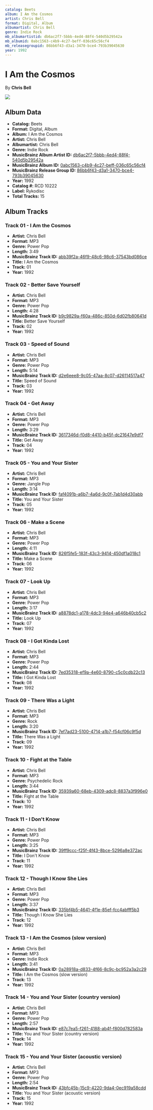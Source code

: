 ```yaml
---
catalog: Beets
album: I Am the Cosmos
artist: Chris Bell
format: Digital, Album
albumartist: Chris Bell
genre: Indie Rock
mb_albumartistid: db6ac2f7-5bbb-4ed4-88f4-540d5b29542a
mb_albumid: 0abc1563-c4b9-4c27-beff-036c65c56cf4
mb_releasegroupid: 86bb6f43-d3a1-3470-bce4-793b39045630
year: 1992
---
```


# I Am the Cosmos

By **Chris Bell**

![](../../assets/beetscovers/Chris_Bell-I_Am_the_Cosmos.jpg)

## Album Data

- **Catalog:** Beets
- **Format:** Digital, Album
- **Album:** I Am the Cosmos
- **Artist:** Chris Bell
- **Albumartist:** Chris Bell
- **Genre:** Indie Rock
- **MusicBrainz Album Artist ID:** [db6ac2f7-5bbb-4ed4-88f4-540d5b29542a](https://musicbrainz.org/artist/db6ac2f7-5bbb-4ed4-88f4-540d5b29542a)
- **MusicBrainz Album ID:** [0abc1563-c4b9-4c27-beff-036c65c56cf4](https://musicbrainz.org/release/0abc1563-c4b9-4c27-beff-036c65c56cf4)
- **MusicBrainz Release Group ID:** [86bb6f43-d3a1-3470-bce4-793b39045630](https://musicbrainz.org/release-group/86bb6f43-d3a1-3470-bce4-793b39045630)
- **Year:** 1992
- **Catalog #:** RCD 10222
- **Label:** Rykodisc
- **Total Tracks:** 15

## Album Tracks

### Track 01 - I Am the Cosmos

- **Artist:** Chris Bell
- **Format:** MP3
- **Genre:** Power Pop
- **Length:** 3:49
- **MusicBrainz Track ID:** [abb39f2a-46f9-48c6-98c6-37543bd086ce](https://musicbrainz.org/recording/abb39f2a-46f9-48c6-98c6-37543bd086ce)
- **Title:** I Am the Cosmos
- **Track:** 01
- **Year:** 1992

### Track 02 - Better Save Yourself

- **Artist:** Chris Bell
- **Format:** MP3
- **Genre:** Power Pop
- **Length:** 4:28
- **MusicBrainz Track ID:** [b9c9829a-f60a-486c-850d-6d02fb80641d](https://musicbrainz.org/recording/b9c9829a-f60a-486c-850d-6d02fb80641d)
- **Title:** Better Save Yourself
- **Track:** 02
- **Year:** 1992

### Track 03 - Speed of Sound

- **Artist:** Chris Bell
- **Format:** MP3
- **Genre:** Power Pop
- **Length:** 5:14
- **MusicBrainz Track ID:** [d2e6eee8-9c05-47aa-8c07-d26114517a47](https://musicbrainz.org/recording/d2e6eee8-9c05-47aa-8c07-d26114517a47)
- **Title:** Speed of Sound
- **Track:** 03
- **Year:** 1992

### Track 04 - Get Away

- **Artist:** Chris Bell
- **Format:** MP3
- **Genre:** Power Pop
- **Length:** 3:29
- **MusicBrainz Track ID:** [3617346d-f0d8-4410-b45f-dc21647e9df7](https://musicbrainz.org/recording/3617346d-f0d8-4410-b45f-dc21647e9df7)
- **Title:** Get Away
- **Track:** 04
- **Year:** 1992

### Track 05 - You and Your Sister

- **Artist:** Chris Bell
- **Format:** MP3
- **Genre:** Jangle Pop
- **Length:** 3:14
- **MusicBrainz Track ID:** [faf4091b-a6b7-4a6d-9c0f-7ab1d4d30abb](https://musicbrainz.org/recording/faf4091b-a6b7-4a6d-9c0f-7ab1d4d30abb)
- **Title:** You and Your Sister
- **Track:** 05
- **Year:** 1992

### Track 06 - Make a Scene

- **Artist:** Chris Bell
- **Format:** MP3
- **Genre:** Power Pop
- **Length:** 4:11
- **MusicBrainz Track ID:** [826f5fe5-183f-43c3-9414-450df1a018c1](https://musicbrainz.org/recording/826f5fe5-183f-43c3-9414-450df1a018c1)
- **Title:** Make a Scene
- **Track:** 06
- **Year:** 1992

### Track 07 - Look Up

- **Artist:** Chris Bell
- **Format:** MP3
- **Genre:** Power Pop
- **Length:** 3:17
- **MusicBrainz Track ID:** [a8878dc1-a178-4dc3-94e4-a646b40cb5c2](https://musicbrainz.org/recording/a8878dc1-a178-4dc3-94e4-a646b40cb5c2)
- **Title:** Look Up
- **Track:** 07
- **Year:** 1992

### Track 08 - I Got Kinda Lost

- **Artist:** Chris Bell
- **Format:** MP3
- **Genre:** Power Pop
- **Length:** 2:44
- **MusicBrainz Track ID:** [7ed35318-ef9a-4e60-8790-c5c0cdb22c13](https://musicbrainz.org/recording/7ed35318-ef9a-4e60-8790-c5c0cdb22c13)
- **Title:** I Got Kinda Lost
- **Track:** 08
- **Year:** 1992

### Track 09 - There Was a Light

- **Artist:** Chris Bell
- **Format:** MP3
- **Genre:** Rock
- **Length:** 3:20
- **MusicBrainz Track ID:** [7ef7ad23-5100-4714-a1b7-f54cf06c9f5d](https://musicbrainz.org/recording/7ef7ad23-5100-4714-a1b7-f54cf06c9f5d)
- **Title:** There Was a Light
- **Track:** 09
- **Year:** 1992

### Track 10 - Fight at the Table

- **Artist:** Chris Bell
- **Format:** MP3
- **Genre:** Psychedelic Rock
- **Length:** 3:44
- **MusicBrainz Track ID:** [35939a60-68eb-4309-adc8-8837a3f996e0](https://musicbrainz.org/recording/35939a60-68eb-4309-adc8-8837a3f996e0)
- **Title:** Fight at the Table
- **Track:** 10
- **Year:** 1992

### Track 11 - I Don't Know

- **Artist:** Chris Bell
- **Format:** MP3
- **Genre:** Power Pop
- **Length:** 3:25
- **MusicBrainz Track ID:** [39ff9ccc-f25f-4f43-8bce-5296a8e372ac](https://musicbrainz.org/recording/39ff9ccc-f25f-4f43-8bce-5296a8e372ac)
- **Title:** I Don't Know
- **Track:** 11
- **Year:** 1992

### Track 12 - Though I Know She Lies

- **Artist:** Chris Bell
- **Format:** MP3
- **Genre:** Power Pop
- **Length:** 3:37
- **MusicBrainz Track ID:** [335bf4b5-4641-4f1e-85ef-fcc4abfff5b3](https://musicbrainz.org/recording/335bf4b5-4641-4f1e-85ef-fcc4abfff5b3)
- **Title:** Though I Know She Lies
- **Track:** 12
- **Year:** 1992

### Track 13 - I Am the Cosmos (slow version)

- **Artist:** Chris Bell
- **Format:** MP3
- **Genre:** Indie Rock
- **Length:** 3:41
- **MusicBrainz Track ID:** [0a28918a-d833-4f66-8c9c-bc952a3a2c29](https://musicbrainz.org/recording/0a28918a-d833-4f66-8c9c-bc952a3a2c29)
- **Title:** I Am the Cosmos (slow version)
- **Track:** 13
- **Year:** 1992

### Track 14 - You and Your Sister (country version)

- **Artist:** Chris Bell
- **Format:** MP3
- **Genre:** Power Pop
- **Length:** 2:57
- **MusicBrainz Track ID:** [e87c7ea5-f261-4188-ab4f-f800d782583a](https://musicbrainz.org/recording/e87c7ea5-f261-4188-ab4f-f800d782583a)
- **Title:** You and Your Sister (country version)
- **Track:** 14
- **Year:** 1992

### Track 15 - You and Your Sister (acoustic version)

- **Artist:** Chris Bell
- **Format:** MP3
- **Genre:** Power Pop
- **Length:** 2:54
- **MusicBrainz Track ID:** [43bfc45b-15c9-4220-9da4-0ec919a58cdd](https://musicbrainz.org/recording/43bfc45b-15c9-4220-9da4-0ec919a58cdd)
- **Title:** You and Your Sister (acoustic version)
- **Track:** 15
- **Year:** 1992

